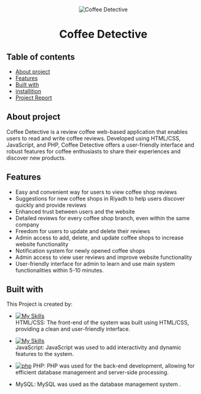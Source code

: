 
<p align="center">
<img src ="https://user-images.githubusercontent.com/98308845/230183634-d83a79b8-7367-4491-a170-ccbbd94a578e.png" alt="Coffee Detective" >
</p>
<h1 align="center">
Coffee Detective
</h1>

## Table of contents
* [About project](#about-project)
* [Features](#Features)
* [Built with](#Built-with)
* [installition](#installition)
* [Project Report](#Project-Report)

## About project
Coffee Detective is a review coffee web-based application that enables users to read and write coffee reviews. Developed using HTML/CSS, JavaScript, and PHP, Coffee Detective offers a user-friendly interface and robust features for coffee enthusiasts to share their experiences and discover new products.
	
## Features
* Easy and convenient way for users to view coffee shop reviews
* Suggestions for new coffee shops in Riyadh to help users discover quickly and provide reviews
* Enhanced trust between users and the website
* Detailed reviews for every coffee shop branch, even within the same company
* Freedom for users to update and delete their reviews
* Admin access to add, delete, and update coffee shops to increase website functionality
* Notification system for newly opened coffee shops
* Admin access to view user reviews and improve website functionality
* User-friendly interface for admin to learn and use main system functionalities within 5-10 minutes.

## Built with 
This Project is created by:
* [![My Skills](https://skills.thijs.gg/icons?i=bootstrap,html,css)](https://skills.thijs.gg)
 <br> HTML/CSS: The front-end of the system was built using HTML/CSS, providing a clean and user-friendly interface.

* [![My Skills](https://skills.thijs.gg/icons?i=js,jquery)](https://skills.thijs.gg)
<br> JavaScript: JavaScript was used to add interactivity and dynamic features to the system.

* [![php][php.com]][php-url]  PHP: PHP was used for the back-end development, allowing for efficient database management and server-side processing.
    <li>MySQL: MySQL was used as the database management system .</li>

[php.com]: https://www.php.net/images/logos/php-power-micro.png 
[php-url]:https://php.net

